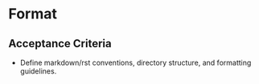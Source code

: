 # Format

<!-- TODO: Explain document structure, file formats, and conventions -->

## Acceptance Criteria

- Define markdown/rst conventions, directory structure, and formatting guidelines.
